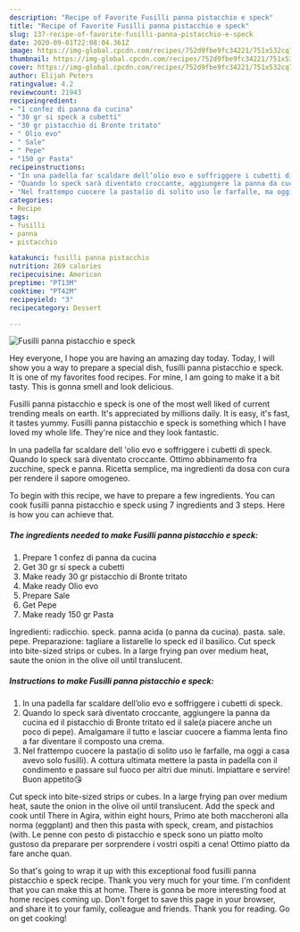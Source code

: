 ```yaml
---
description: "Recipe of Favorite Fusilli panna pistacchio e speck"
title: "Recipe of Favorite Fusilli panna pistacchio e speck"
slug: 137-recipe-of-favorite-fusilli-panna-pistacchio-e-speck
date: 2020-09-01T22:08:04.361Z
image: https://img-global.cpcdn.com/recipes/752d9fbe9fc34221/751x532cq70/fusilli-panna-pistacchio-e-speck-recipe-main-photo.jpg
thumbnail: https://img-global.cpcdn.com/recipes/752d9fbe9fc34221/751x532cq70/fusilli-panna-pistacchio-e-speck-recipe-main-photo.jpg
cover: https://img-global.cpcdn.com/recipes/752d9fbe9fc34221/751x532cq70/fusilli-panna-pistacchio-e-speck-recipe-main-photo.jpg
author: Elijah Peters
ratingvalue: 4.2
reviewcount: 21943
recipeingredient:
- "1 confez di panna da cucina"
- "30 gr si speck a cubetti"
- "30 gr pistacchio di Bronte tritato"
- " Olio evo"
- " Sale"
- " Pepe"
- "150 gr Pasta"
recipeinstructions:
- "In una padella far scaldare dell’olio evo e soffriggere i cubetti di speck."
- "Quando lo speck sarà diventato croccante, aggiungere la panna da cucina ed il pistacchio di Bronte tritato ed il sale(a piacere anche un poco di pepe). Amalgamare il tutto e lasciar cuocere a fiamma lenta fino a far diventare il composto una crema."
- "Nel frattempo cuocere la pasta(io di solito uso le farfalle, ma oggi a casa avevo solo fusilli). A cottura ultimata mettere la pasta in padella con il condimento e passare sul fuoco per altri due minuti. Impiattare e servire! Buon appetito😘"
categories:
- Recipe
tags:
- fusilli
- panna
- pistacchio

katakunci: fusilli panna pistacchio 
nutrition: 269 calories
recipecuisine: American
preptime: "PT13M"
cooktime: "PT42M"
recipeyield: "3"
recipecategory: Dessert

---
```



![Fusilli panna pistacchio e speck](https://img-global.cpcdn.com/recipes/752d9fbe9fc34221/751x532cq70/fusilli-panna-pistacchio-e-speck-recipe-main-photo.jpg)

Hey everyone, I hope you are having an amazing day today. Today, I will show you a way to prepare a special dish, fusilli panna pistacchio e speck. It is one of my favorites food recipes. For mine, I am going to make it a bit tasty. This is gonna smell and look delicious.

Fusilli panna pistacchio e speck is one of the most well liked of current trending meals on earth. It's appreciated by millions daily. It is easy, it's fast, it tastes yummy. Fusilli panna pistacchio e speck is something which I have loved my whole life. They're nice and they look fantastic.

In una padella far scaldare dell &#39;olio evo e soffriggere i cubetti di speck. Quando lo speck sarà diventato croccante. Ottimo abbinamento fra zucchine, speck e panna. Ricetta semplice, ma ingredienti da dosa con cura per rendere il sapore omogeneo.


To begin with this recipe, we have to prepare a few ingredients. You can cook fusilli panna pistacchio e speck using 7 ingredients and 3 steps. Here is how you can achieve that.

<!--inarticleads1-->

##### The ingredients needed to make Fusilli panna pistacchio e speck:

1. Prepare 1 confez di panna da cucina
1. Get 30 gr si speck a cubetti
1. Make ready 30 gr pistacchio di Bronte tritato
1. Make ready  Olio evo
1. Prepare  Sale
1. Get  Pepe
1. Make ready 150 gr Pasta


Ingredienti: radicchio. speck. panna acida (o panna da cucina). pasta. sale. pepe. Preparazione: tagliare a listarelle lo speck ed il basilico. Cut speck into bite-sized strips or cubes. In a large frying pan over medium heat, saute the onion in the olive oil until translucent. 

<!--inarticleads2-->

##### Instructions to make Fusilli panna pistacchio e speck:

1. In una padella far scaldare dell’olio evo e soffriggere i cubetti di speck.
1. Quando lo speck sarà diventato croccante, aggiungere la panna da cucina ed il pistacchio di Bronte tritato ed il sale(a piacere anche un poco di pepe). Amalgamare il tutto e lasciar cuocere a fiamma lenta fino a far diventare il composto una crema.
1. Nel frattempo cuocere la pasta(io di solito uso le farfalle, ma oggi a casa avevo solo fusilli). A cottura ultimata mettere la pasta in padella con il condimento e passare sul fuoco per altri due minuti. Impiattare e servire! Buon appetito😘


Cut speck into bite-sized strips or cubes. In a large frying pan over medium heat, saute the onion in the olive oil until translucent. Add the speck and cook until There in Agira, within eight hours, Primo ate both maccheroni alla norma (eggplant) and then this pasta with speck, cream, and pistachios (with. Le penne con pesto di pistacchio e speck sono un piatto molto gustoso da preparare per sorprendere i vostri ospiti a cena! Ottimo piatto da fare anche quan. 

So that's going to wrap it up with this exceptional food fusilli panna pistacchio e speck recipe. Thank you very much for your time. I'm confident that you can make this at home. There is gonna be more interesting food at home recipes coming up. Don't forget to save this page in your browser, and share it to your family, colleague and friends. Thank you for reading. Go on get cooking!
